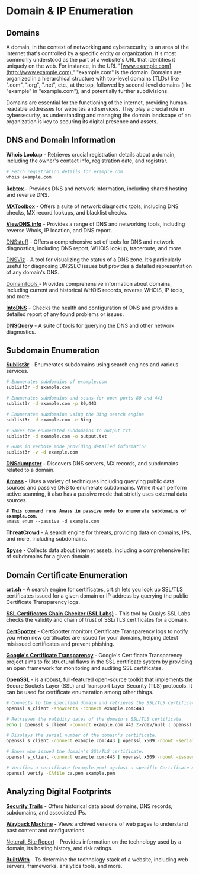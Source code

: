 # Domain & IP Enumeration

## Domains

A domain, in the context of networking and cybersecurity, is an area of the internet that's controlled by a specific entity or organization. It's most commonly understood as the part of a website's URL that identifies it uniquely on the web. For instance, in the URL "[www.example.com](http://www.example.com)," "example.com" is the domain. Domains are organized in a hierarchical structure with top-level domains (TLDs) like ".com", ".org", ".net", etc., at the top, followed by second-level domains (like "example" in "example.com"), and potentially further subdivisions.

Domains are essential for the functioning of the internet, providing human-readable addresses for websites and services. They play a crucial role in cybersecurity, as understanding and managing the domain landscape of an organization is key to securing its digital presence and assets.

## DNS and Domain Information&#x20;

**Whois Lookup** - Retrieves crucial registration details about a domain, including the owner's contact info, registration date, and registrar.

```bash
# Fetch registration details for example.com
whois example.com
```

[**Robtex** ](https://www.robtex.com/)- Provides DNS and network information, including shared hosting and reverse DNS.

[**MXToolbox**](https://mxtoolbox.com/) - Offers a suite of network diagnostic tools, including DNS checks, MX record lookups, and blacklist checks.

[**ViewDNS.info**](https://viewdns.info/) - Provides a range of DNS and networking tools, including reverse Whois, IP location, and DNS report.

[DNSstuff](https://www.dnsstuff.com/) - Offers a comprehensive set of tools for DNS and network diagnostics, including DNS report, WHOIS lookup, traceroute, and more.

[DNSViz](https://dnsviz.net/) - A tool for visualizing the status of a DNS zone. It’s particularly useful for diagnosing DNSSEC issues but provides a detailed representation of any domain's DNS.

[DomainTools ](https://www.domaintools.com/)- Provides comprehensive information about domains, including current and historical WHOIS records, reverse WHOIS, IP tools, and more.

[**IntoDNS**](https://intodns.com/) - Checks the health and configuration of DNS and provides a detailed report of any found problems or issues.

[**DNSQuery**](http://www.dnsquery.org/) - A suite of tools for querying the DNS and other network diagnostics.

## Subdomain Enumeration

[**Sublist3r**](https://github.com/aboul3la/Sublist3r) - Enumerates subdomains using search engines and various services.

```bash
# Enumerates subdomains of example.com
sublist3r -d example.com

# Enumerates subdomains and scans for open ports 80 and 443
sublist3r -d example.com -p 80,443

# Enumerates subdomains using the Bing search engine
sublist3r -d example.com -e Bing

# Saves the enumerated subdomains to output.txt
sublist3r -d example.com -o output.txt

# Runs in verbose mode providing detailed information
sublist3r -v -d example.com
```

[**DNSdumpster**](https://dnsdumpster.com/) **-** Discovers DNS servers, MX records, and subdomains related to a domain.

[**Amass**](https://github.com/owasp-amass/amass) - Uses a variety of techniques including querying public data sources and passive DNS to enumerate subdomains. While it can perform active scanning, it also has a passive mode that strictly uses external data sources.

<pre class="language-bash"><code class="lang-bash"><strong># This command runs Amass in passive mode to enumerate subdomains of example.com.
</strong>amass enum --passive -d example.com
</code></pre>

**ThreatCrowd** - A search engine for threats, providing data on domains, IPs, and more, including subdomains.

[**Spyse**](https://spyse.com/) **-** Collects data about internet assets, including a comprehensive list of subdomains for a given domain.

## Domain Certificate Enumeration

[**crt.sh**](https://crt.sh/) - A search engine for certificates, crt.sh lets you look up SSL/TLS certificates issued for a given domain or IP address by querying the public Certificate Transparency logs.

[**SSL Certificates Chain Checker (SSL Labs)**](https://www.ssllabs.com/ssltest/) **-** This tool by Qualys SSL Labs checks the validity and chain of trust of SSL/TLS certificates for a domain.

[**CertSpotter**](https://sslmate.com/certspotter/) - CertSpotter monitors Certificate Transparency logs to notify you when new certificates are issued for your domains, helping detect misissued certificates and prevent phishing.

[**Google's Certificate Transparency**](https://github.com/google/certificate-transparency) **-** Google's Certificate Transparency project aims to fix structural flaws in the SSL certificate system by providing an open framework for monitoring and auditing SSL certificates.

**OpenSSL** - is a robust, full-featured open-source toolkit that implements the Secure Sockets Layer (SSL) and Transport Layer Security (TLS) protocols. It can be used for certificate enumeration among other things.

```bash
# Connects to the specified domain and retrieves the SSL/TLS certificate.
openssl s_client -showcerts -connect example.com:443

# Retrieves the validity dates of the domain's SSL/TLS certificate.
echo | openssl s_client -connect example.com:443 2>/dev/null | openssl x509 -noout -dates

# Displays the serial number of the domain's certificate.
openssl s_client -connect example.com:443 | openssl x509 -noout -serial

# Shows who issued the domain's SSL/TLS certificate.
openssl s_client -connect example.com:443 | openssl x509 -noout -issuer

# Verifies a certificate (example.pem) against a specific Certificate Authority (ca.pem).
openssl verify -CAfile ca.pem example.pem
```

## Analyzing Digital Footprints

[**Security Trails**](https://securitytrails.com/) - Offers historical data about domains, DNS records, subdomains, and associated IPs.

[**Wayback Machine**](https://web.archive.org/) **-** Views archived versions of web pages to understand past content and configurations.

[Netcraft Site Report](https://sitereport.netcraft.com/) - Provides information on the technology used by a domain, its hosting history, and risk ratings.

[**BuiltWith**](https://builtwith.com/) - To determine the technology stack of a website, including web servers, frameworks, analytics tools, and more.

